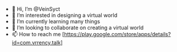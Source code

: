- 👋 Hi, I’m @VeinSyct
- 👀 I’m interested in designing a virtual world
- 🌱 I’m currently learning many things
- 💞️ I’m looking to collaborate on creating a virtual world
- 📫 How to reach me [https://play.google.com/store/apps/details?id=com.vrrency.talk]

<!---
VeinSyct/VeinSyct is a ✨ special ✨ repository because its `README.md` (this file) appears on your GitHub profile.
You can click the Preview link to take a look at your changes.
--->
